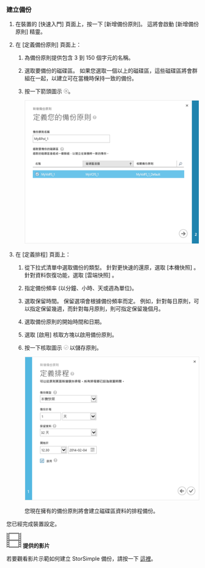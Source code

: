 <!--author=alkohli last changed: 9/17/15-->

### <a name="to-take-a-backup"></a>建立備份
1. 在裝置的 [快速入門] 頁面上，按一下 [新增備份原則]。 這將會啟動 [新增備份原則] 精靈。 
2. 在 [定義備份原則]  頁面上：
   
   1. 為備份原則提供包含 3 到 150 個字元的名稱。
   2. 選取要備份的磁碟區。 如果您選取一個以上的磁碟區，這些磁碟區將會群組在一起，以建立可在當機時保持一致的備份。
   3. 按一下箭頭圖示  ![arrow-icon](./media/storsimple-take-backup/HCS_ArrowIcon-include.png)。 
      
      ![Add-backup-policy](./media/storsimple-take-backup/HCS_AddBackupPolicyWizard1M-include.png)
3. 在 [定義排程]  頁面上：
   
   1. 從下拉式清單中選取備份的類型。 針對更快速的還原，選取 [本機快照] 。 針對資料恢復功能，選取 [雲端快照] 。
   2. 指定備份頻率 (以分鐘、小時、天或週為單位)。
   3. 選取保留時間。 保留選項會根據備份頻率而定。 例如，針對每日原則，可以指定保留幾週，而針對每月原則，則可指定保留幾個月。
   4. 選取備份原則的開始時間和日期。
   5. 選取 [啟用]  核取方塊以啟用備份原則。 
   6. 按一下核取圖示  ![核取圖示](./media/storsimple-take-backup/HCS_CheckIcon-include.png)  以儲存原則。
      
      ![Add-backup-policy](./media/storsimple-take-backup/HCS_AddBackupPolicyWizard2M-include.png)
      
      您現在擁有的備份原則將會建立磁碟區資料的排程備份。

您已經完成裝置設定。 

![提供的影片](./media/storsimple-take-backup/Video_icon.png) **提供的影片**

若要觀看影片示範如何建立 StorSimple 備份，請按一下 [這裡](https://azure.microsoft.com/documentation/videos/take-a-storsimple-backup/)。



<!--HONumber=Nov16_HO2-->


